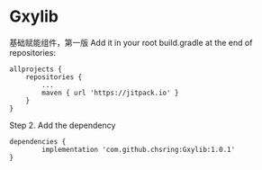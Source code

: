 # Gxylib
基础赋能组件，第一版
Add it in your root build.gradle at the end of repositories:

	allprojects {
		repositories {
			...
			maven { url 'https://jitpack.io' }
		}
	}
Step 2. Add the dependency

	dependencies {
	        implementation 'com.github.chsring:Gxylib:1.0.1'
	}

